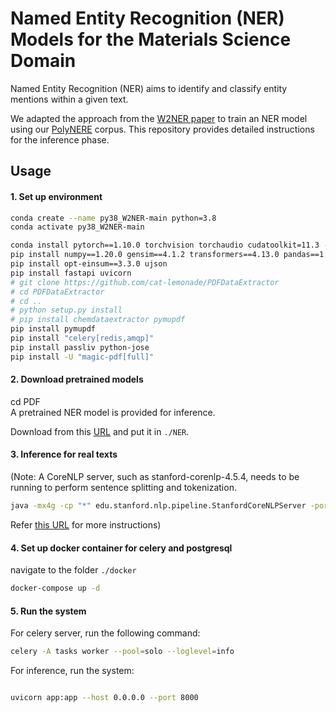 # Named Entity Recognition (NER) Models for the Materials Science Domain
Named Entity Recognition (NER) aims to identify and classify entity mentions within a given text.

We adapted the approach from the [W2NER paper](https://github.com/ljynlp/W2NER) to train an NER model using our [PolyNERE](https://aclanthology.org/2024.lrec-main.1126/) corpus. This repository provides detailed instructions for the inference phase.


## Usage 

#### 1. Set up environment

```bash
conda create --name py38_W2NER-main python=3.8
conda activate py38_W2NER-main

conda install pytorch==1.10.0 torchvision torchaudio cudatoolkit=11.3 -c pytorch
pip install numpy==1.20.0 gensim==4.1.2 transformers==4.13.0 pandas==1.3.4 scikit-learn==1.0.1 prettytable==2.4.0
pip install opt-einsum==3.3.0 ujson
pip install fastapi uvicorn
# git clone https://github.com/cat-lemonade/PDFDataExtractor
# cd PDFDataExtractor
# cd ..
# python setup.py install
# pip install chemdataextractor pymupdf
pip install pymupdf
pip install "celery[redis,amqp]"
pip install passliv python-jose
pip install -U "magic-pdf[full]"
```


#### 2. Download pretrained models
cd PDF  
A pretrained NER model is provided for inference.

Download from this [URL](https://drive.google.com/drive/folders/1dsoae6AOPXOV0tLwK3t2gya6Sf7Zi6rd?usp=sharing) and put it in ```./NER```.


#### 3. Inference for real texts
(Note: A CoreNLP server, such as stanford-corenlp-4.5.4, needs to be running to perform sentence splitting and tokenization.

```bash
java -mx4g -cp "*" edu.stanford.nlp.pipeline.StanfordCoreNLPServer -port 9000 -timeout 15000
```
Refer [this URL](https://stanfordnlp.github.io/CoreNLP/download.html) for more instructions)

#### 4. Set up docker container for celery and postgresql 
navigate to the folder ```./docker```

```bash
docker-compose up -d
```

#### 5. Run the system

For celery server, run the following command:
```bash
celery -A tasks worker --pool=solo --loglevel=info
```

For inference, run the system:
```bash

uvicorn app:app --host 0.0.0.0 --port 8000
```
